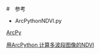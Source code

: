 #　参考
- ArcPythonNDVI.py

[ArcPy](https://pro.arcgis.com/zh-cn/pro-app/arcpy/get-started/importing-arcpy.htm)

[用ArcPython 计算多波段图像的NDVI](https://www.ixxin.cn/2016/09/16/%e7%94%a8arcpython-%e8%ae%a1%e7%ae%97%e5%a4%9a%e6%b3%a2%e6%ae%b5%e5%9b%be%e5%83%8f%e7%9a%84ndvi/)

